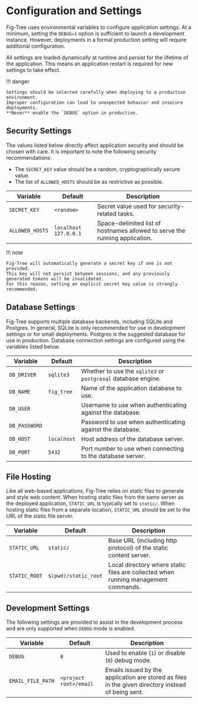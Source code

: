 # Configuration and Settings

Fig-Tree uses environmental variables to configure application settings.
At a minimum, setting the `DEBUG=1` option is sufficient to launch a development instance.
However, deployments in a formal production setting will require additional configuration.

All settings are loaded dynamically at runtime and persist for the lifetime of the application.
This means an application restart is required for new settings to take effect.

!!! danger

    Settings should be selected carefully when deploying to a production environment.
    Improper configuration can lead to unexpected behavior and insecure deployments.
    **Never** enable the `DEBUG` option in production.

## Security Settings

The values listed below directly affect application security and should be chosen with care.
It is important to note the following security recommendations:

- The `SECRET_KEY` value should be a random, cryptographically secure value.
- The list of `ALLOWED_HOSTS` should be as restrictive as possible.

| Variable        | Default               | Description                                                                 |
|-----------------|-----------------------|-----------------------------------------------------------------------------|
| `SECRET_KEY`    | `<random>`            | Secret value used for security-related tasks.                               |
| `ALLOWED_HOSTS` | `localhost 127.0.0.1` | Space-delimited list of hostnames allowed to serve the running application. |

!!! note

    Fig-Tree will automatically generate a secret key if one is not provided.
    This key will not persist between sessions, and any previously generated tokens will be invalidated.
    For this reason, setting an explicit secret key value is strongly recommended.

## Database Settings

Fig-Tree supports multiple database backends, including SQLite and Postgres.
In general, SQLite is only recommended for use in development settings or for small deployments.
Postgres is the suggested database for use in production.
Database connection settings are configured using the variables listed below.

| Variable      | Default     | Description                                                   |
|---------------|-------------|---------------------------------------------------------------|
| `DB_DRIVER`   | `sqlite3`   | Whether to use the `sqlite3` or `postgresql` database engine. |
| `DB_NAME`     | `fig_tree`  | Name of the application database to use.                      |
| `DB_USER`     |             | Username to use when authenticating against the database.     |
| `DB_PASSWORD` |             | Password to use when authenticating against the database.     | 
| `DB_HOST`     | `localhost` | Host address of the database server.                          |
| `DB_PORT`     | `5432`      | Port number to use when connecting to the database server.    |

## File Hosting

Like all web-based applications, Fig-Tree relies on static files to generate and style web content.
When hosting static files from the same server as the deployed application, `STATIC_URL` is typically set to `static/`.
When hosting static files from a separate location, `STATIC_URL` should be set to the URL of the static file server.

| Variable      | Default              | Description                                                                        |
|---------------|----------------------|------------------------------------------------------------------------------------|
| `STATIC_URL`  | `static/`            | Base URL (including http protocol) of the static content server.                   |
| `STATIC_ROOT` | `$(pwd)/static_root` | Local directory where static files are collected when running management commands. |

## Development Settings

The following settings are provided to assist in the development process and are only supported when `DEBUG` mode is
enabled.

| Variable          | Default                | Description                                                                                        |
|-------------------|------------------------|----------------------------------------------------------------------------------------------------|
| `DEBUG`           | `0`                    | Used to enable (`1`) or disable (`0`) debug mode.                                                  |
| `EMAIL_FILE_PATH` | `<project root>/email` | Emails issued by the application are stored as files in the given directory instead of being sent. |
